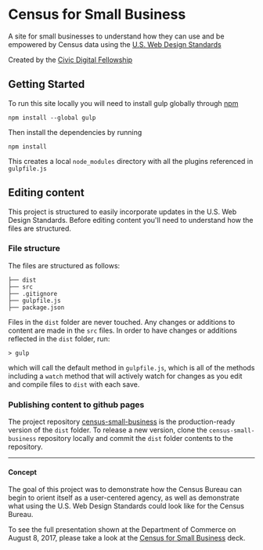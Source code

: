 # Census for Small Business
A site for small businesses to understand how they can use and be empowered by Census data using the [U.S. Web Design Standards](https://gist.github.com/PurpleBooth/109311bb0361f32d87a2)

Created by the [Civic Digital Fellowship](https://blog.codingitforward.com/introducing-the-2017-civic-digital-fellows-60970e35391)

## Getting Started
To run this site locally you will need to install gulp globally through [npm](https://docs.npmjs.com/getting-started/installing-node)
```
npm install --global gulp
```
Then install the dependencies by running
```
npm install
```
This creates a local `node_modules` directory with all the plugins referenced in `gulpfile.js`


## Editing content
This project is structured to easily incorporate updates in the U.S. Web Design Standards. Before editing content you'll need to understand how the files are structured.  

### File structure
The files are structured as follows:
```
├── dist
├── src
├── .gitignore
├── gulpfile.js
├── package.json
```
Files in the `dist` folder are never touched. Any changes or additions to content are made in the `src` files. In order to have changes or additions reflected in the `dist` folder, run:
```
> gulp
```
which will call the default method in `gulpfile.js`, which is all of the methods including a `watch` method that will actively watch for changes as you edit and compile files to `dist` with each save. 

### Publishing content to github pages

The project repository [census-small-business](https://github.com/uscensusbureau/census-small-business) is the production-ready version of the `dist` folder. To release a new version, clone the `census-small-business` repository locally and commit the `dist` folder contents to the repository.

_______________________________________________________________________________________________________________

#### Concept
The goal of this project was to demonstrate how the Census Bureau can begin to orient itself as a user-centered agency, as well as demonstrate what using the U.S. Web Design Standards could look like for the Census Bureau. 

To see the full presentation shown at the Department of Commerce on August 8, 2017, please take a look at the [Census for Small Business](https://github.com/uscensusbureau/cdfdemoday) deck. 







